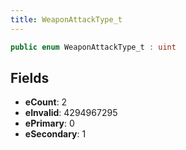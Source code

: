 ```yaml
---
title: WeaponAttackType_t
---
```


```csharp
public enum WeaponAttackType_t : uint
```

## Fields

- **eCount**: 2
- **eInvalid**: 4294967295
- **ePrimary**: 0
- **eSecondary**: 1

